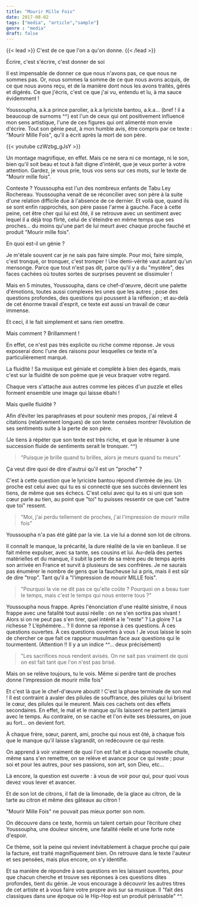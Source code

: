 ```yaml
---
title: "Mourir Mille Fois"
date: 2017-08-02
tags: ["media", "article","sample"]
genre : "media"
draft: false
---
```


{{< lead >}}
C'est de ce que l'on a qu'on donne.
{{< /lead >}}

Écrire, c'est s'écrire, c'est donner de soi

Il est impensable de donner ce que nous n'avons pas, ce que nous ne sommes pas. Or, nous sommes la somme de ce que nous avons acquis, de ce que nous avons reçu, et de la manière dont nous les avons traités, gérés et digérés. Ce que j'écris, c'est ce que j'ai vu, entendu et lu, à ma sauce évidemment !

Youssoupha, a.k.a prince parolier, a.k.a lyriciste bantou, a.k.a... (bref ! il a beaucoup de surnoms ^^) est l'un de ceux qui ont positivement influencé mon sens artistique, l'une de ces figures qui ont alimenté mon envie d'écrire. Tout son génie peut, à mon humble avis, être compris par ce texte : "Mourir Mille Fois", qu'il a écrit après la mort de son père.

{{< youtube czWzbg_gJsY >}}

Un montage magnifique, en effet. Mais ce ne sera ni ce montage, ni le son, bien qu'il soit beau et tout à fait digne d'intérêt, que je veux porter à votre attention. Gardez, je vous prie, tous vos sens sur ces mots, sur le texte de "Mourir mille fois".

Contexte ?
Youssoupha est l'un des nombreux enfants de Tabu Ley Rochereau. Youssoupha venait de se réconcilier avec son père à la suite d'une relation difficile due à l'absence de ce dernier. Et voilà que, quand ils se sont enfin rapprochés, son père passe l'arme à gauche. Face à cette peine, cet être cher qui lui est ôté, il se retrouve avec un sentiment avec lequel il a déjà trop flirté, celui de s'éteindre en même temps que ses proches... du moins qu'une part de lui meurt avec chaque proche fauché et produit "Mourir mille fois".

En quoi est-il un génie ?

Je m'étale souvent car je ne sais pas faire simple. Pour moi, faire simple, c'est tronqué, or tronquer, c'est tromper ! Une demi-vérité vaut autant qu'un mensonge. Parce que tout n'est pas dit, parce qu'il y a du "mystère", des faces cachées où toutes sortes de surprises peuvent se dissimuler !

Mais en 5 minutes, Youssoupha, dans ce chef-d'œuvre, décrit une palette d'émotions, toutes aussi complexes les unes que les autres ; pose des questions profondes, des questions qui poussent à la réflexion ; et au-delà de cet énorme travail d'esprit, ce texte est aussi un travail de cœur immense.

Et ceci, il le fait simplement et sans rien omettre.

Mais comment ?
Brillamment !

En effet, ce n'est pas très explicite ou riche comme réponse. Je vous exposerai donc l'une des raisons pour lesquelles ce texte m'a particulièrement marqué.

La fluidité ! Sa musique est géniale et complète à bien des égards, mais c'est sur la fluidité de son poème que je veux braquer votre regard.

Chaque vers s'attache aux autres comme les pièces d'un puzzle et elles forment ensemble une image qui laisse ébahi !

Mais quelle fluidité ?

Afin d’éviter les paraphrases et pour soutenir mes propos, j'ai relevé 4 citations (relativement longues) de son texte censées montrer l’évolution de ses sentiments suite à la perte de son père.

(Je tiens à répéter que son texte est très riche, et que le résumer à une succession fluide de sentiments serait le tronquer. ^^)

> "Puisque je brille quand tu brilles, alors je meurs quand tu meurs"

Ça veut dire quoi de dire d'autrui qu'il est un "proche" ?

C'est à cette question que le lyriciste bantou répond d’entrée de jeu. Un proche est celui avec qui tu es si connecté que ses succès deviennent les tiens, de même que ses échecs. C'est celui avec qui tu es si uni que son cœur parle au tien, au point que "toi" tu puisses ressentir ce que cet "autre que toi" ressent.

> "Moi, j'ai perdu tellement de proches, j'ai l'impression de mourir mille fois"

Youssoupha n'a pas été gâté par la vie. La vie lui a donné son lot de citrons.

Il connaît le manque, la précarité, la dure réalité de la vie en banlieue. Il se fait même expulser, avec sa tante, ses cousins et lui. Au-delà des pertes matérielles et du manque, il subit la perte de sa mère peu de temps après son arrivée en France et survit à plusieurs de ses confrères. Je ne saurais pas énumérer le nombre de gens que la faucheuse lui a pris, mais il est sûr de dire "trop". Tant qu'il a "l'impression de mourir MILLE fois".

> "Pourquoi la vie ne dit pas ce qu'elle coûte ? Pourquoi on a beau tuer le temps, mais c'est le temps qui nous enterre tous ?"

Youssoupha nous frappe. Après l'énonciation d'une réalité sinistre, il nous frappe avec une fatalité tout aussi réelle : on ne s'en sortira pas vivant ! Alors si on ne peut pas s'en tirer, quel intérêt a le "reste" ? La gloire ? La richesse ? L’éphémère... ?
Il donne sa réponse à ces questions. À ces questions ouvertes. À ces questions ouvertes à vous !
Je vous laisse le soin de chercher ce que fait ce rappeur musulman face aux questions qui le tourmentent.
(Attention !! Il y a un indice ^^... deux précisément)

> "Les sacrifices nous rendent avisés. On ne sait pas vraiment de quoi on est fait tant que l'on n'est pas brisé.

Mais on se relève toujours, tu le vois. Même si perdre tant de proches donne l'impression de mourir mille fois"

Et c'est là que le chef-d'œuvre aboutit ! C'est la phase terminale de son mal !
Il est contraint à avaler des pilules de souffrance, des pilules qui lui brisent le cœur, des pilules qui le meurent.
Mais ces cachets ont des effets secondaires. En effet, le mal et le manque qu'ils laissent ne partent jamais avec le temps. Au contraire, on se cache et l'on évite ses blessures, on joue au fort... on devient fort.

À chaque frère, sœur, parent, ami, proche qui nous est ôté, à chaque fois que le manque qu'il laisse s’agrandit, on redécouvre ce qui reste.

On apprend à voir vraiment de quoi l'on est fait et à chaque nouvelle chute, même sans s'en remettre, on se relève et avance pour ce qui reste ; pour soi et pour les autres, pour ses passions, son art, son Dieu, etc...

Là encore, la question est ouverte : à vous de voir pour qui, pour quoi vous devez vous lever et avancer.

Et de son lot de citrons, il fait de la limonade, de la glace au citron, de la tarte au citron et même des gâteaux au citron !

"Mourir Mille Fois" ne pouvait pas mieux porter son nom.

On découvre dans ce texte, hormis un talent certain pour l’écriture chez Youssoupha, une douleur sincère, une fatalité réelle et une forte note d'espoir.

Ce thème, soit la peine qui revient inévitablement à chaque proche qui paie la facture, est traité magnifiquement bien. On retrouve dans le texte l'auteur et ses pensées, mais plus encore, on s'y identifie.

Et sa manière de répondre à ses questions en les laissant ouvertes, pour que chacun cherche et trouve ses réponses à ces questions dites profondes, tient du génie.
Je vous encourage à découvrir les autres titres de cet artiste et à vous faire votre propre avis sur sa musique.
Il "fait des classiques dans une époque où le Hip-Hop est un produit périssable" ^^.